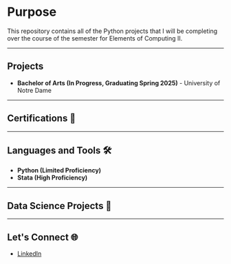 
# Purpose
This repository contains all of the Python projects that I will be completing over the course of the semester for Elements of Computing II.

___
## Projects
- **Bachelor of Arts (In Progress, Graduating Spring 2025)** - University of Notre Dame
___
## Certifications 📜

___
## Languages and Tools 🛠️
- **Python (Limited Proficiency)**
- **Stata (High Proficiency)**

___
## Data Science Projects 🚀

___
## Let's Connect 🌐
- [LinkedIn](https://www.linkedin.com/in/xaviermarlowerogers/)
